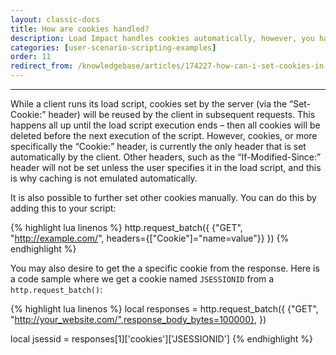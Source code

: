 ```yaml
---
layout: classic-docs
title: How are cookies handled?
description: Load Impact handles cookies automatically, however, you have access to set them yourself and get them from the response for use in your load test.
categories: [user-scenario-scripting-examples]
order: 11
redirect_from: /knowledgebase/articles/174227-how-can-i-set-cookies-in-load-impact
---
```


***

While a client runs its load script, cookies set by the server (via the “Set-Cookie:” header) will be reused by the client in subsequent requests. This happens all up until the load script execution ends – then all cookies will be deleted before the next execution of the script. However, cookies, or more specifically the “Cookie:” header, is currently the only header that is set automatically by the client. Other headers, such as the “If-Modified-Since:” header will not be set unless the user specifies it in the load script, and this is why caching is not emulated automatically.

It is also possible to further set other cookies manually. You can do this by adding this to your script:

{% highlight lua linenos %}
http.request_batch({
    {"GET", "http://example.com/", headers={["Cookie"]="name=value"}}
})
{% endhighlight %}

You may also desire to get the a specific cookie from the response. Here is a code sample where we get a cookie named `JSESSIONID` from a `http.request_batch()`:

{% highlight lua linenos %}
local responses = http.request_batch({
   {"GET", "http://your_website.com/",response_body_bytes=100000},
})

local jsessid = responses[1]['cookies']['JSESSIONID']
{% endhighlight %}
